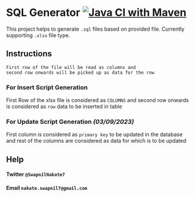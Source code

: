 # SQL Generator [![Java CI with Maven](https://github.com/swapnilnakate7/sql-generator/actions/workflows/maven.yml/badge.svg?branch=master)](https://github.com/swapnilnakate7/sql-generator/actions/workflows/maven.yml)
This project helps to generate `.sql` files based on provided file.
Currently supporting `.xlsx` file type.


## Instructions
    First row of the file will be read as columns and 
    second row onwards will be picked up as data for the row
### For Insert Script Generation
First Row of the xlsx file is considered as `COLUMNS` and second row
onwards is considered as `row` data to be inserted in table

### For Update Script Generation _(03/09/2023)_
First column is considered as `primary key` to be updated in the database
and rest of the columns are considered as data for which is to be updated

## Help
#### Twitter `@SwapnilNakate7`
#### Email   `nakate.swapnil7@gmail.com`
